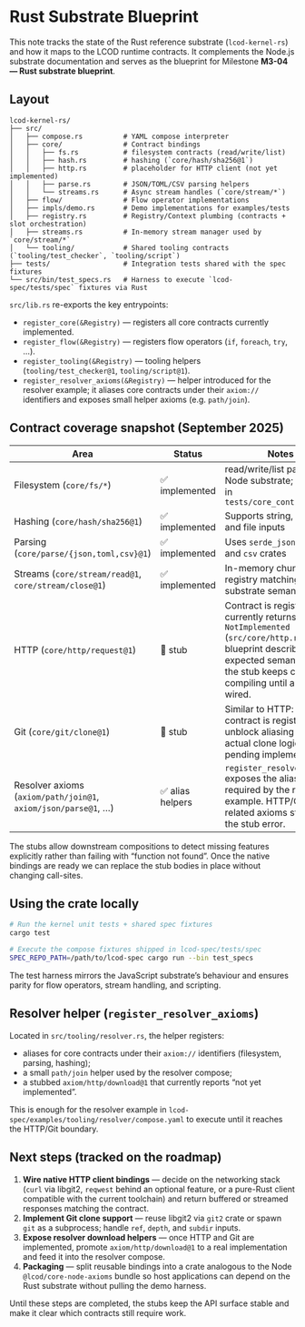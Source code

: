 # Rust Substrate Blueprint

This note tracks the state of the Rust reference substrate (`lcod-kernel-rs`) and how it maps to the LCOD runtime contracts. It complements the Node.js substrate documentation and serves as the blueprint for Milestone **M3-04 — Rust substrate blueprint**.

## Layout

```
lcod-kernel-rs/
├── src/
│   ├── compose.rs          # YAML compose interpreter
│   ├── core/               # Contract bindings
│   │   ├── fs.rs           # filesystem contracts (read/write/list)
│   │   ├── hash.rs         # hashing (`core/hash/sha256@1`)
│   │   ├── http.rs         # placeholder for HTTP client (not yet implemented)
│   │   ├── parse.rs        # JSON/TOML/CSV parsing helpers
│   │   └── streams.rs      # Async stream handles (`core/stream/*`)
│   ├── flow/               # Flow operator implementations
│   ├── impls/demo.rs       # Demo implementations for examples/tests
│   ├── registry.rs         # Registry/Context plumbing (contracts + slot orchestration)
│   ├── streams.rs          # In-memory stream manager used by `core/stream/*`
│   └── tooling/            # Shared tooling contracts (`tooling/test_checker`, `tooling/script`)
├── tests/                  # Integration tests shared with the spec fixtures
└── src/bin/test_specs.rs   # Harness to execute `lcod-spec/tests/spec` fixtures via Rust
```

`src/lib.rs` re-exports the key entrypoints:

- `register_core(&Registry)` — registers all core contracts currently implemented.
- `register_flow(&Registry)` — registers flow operators (`if`, `foreach`, `try`, …).
- `register_tooling(&Registry)` — tooling helpers (`tooling/test_checker@1`, `tooling/script@1`).
- `register_resolver_axioms(&Registry)` — helper introduced for the resolver example; it aliases core contracts under their `axiom://` identifiers and exposes small helper axioms (e.g. `path/join`).

## Contract coverage snapshot (September 2025)

| Area                | Status | Notes |
|---------------------|--------|-------|
| Filesystem (`core/fs/*`) | ✅ implemented | read/write/list parity with Node substrate; exercises in `tests/core_contracts.rs` |
| Hashing (`core/hash/sha256@1`) | ✅ implemented | Supports string, base64, and file inputs |
| Parsing (`core/parse/{json,toml,csv}@1`) | ✅ implemented | Uses `serde_json`, `toml`, and `csv` crates |
| Streams (`core/stream/read@1`, `core/stream/close@1`) | ✅ implemented | In-memory chunk registry matching the JS substrate semantics |
| HTTP (`core/http/request@1`) | 🚧 stub | Contract is registered but currently returns `NotImplemented` (`src/core/http.rs`). The blueprint describes expected semantics and the stub keeps call-sites compiling until a client is wired. |
| Git (`core/git/clone@1`) | 🚧 stub | Similar to HTTP: the contract is registered to unblock aliasing while the actual clone logic is pending implementation. |
| Resolver axioms (`axiom/path/join@1`, `axiom/json/parse@1`, …) | ✅ alias helpers | `register_resolver_axioms` exposes the aliases required by the resolver example. HTTP/Git related axioms still bubble the stub error. |

The stubs allow downstream compositions to detect missing features explicitly rather than failing with “function not found”. Once the native bindings are ready we can replace the stub bodies in place without changing call-sites.

## Using the crate locally

```bash
# Run the kernel unit tests + shared spec fixtures
cargo test

# Execute the compose fixtures shipped in lcod-spec/tests/spec
SPEC_REPO_PATH=/path/to/lcod-spec cargo run --bin test_specs
```

The test harness mirrors the JavaScript substrate’s behaviour and ensures parity for flow operators, stream handling, and scripting.

## Resolver helper (`register_resolver_axioms`)

Located in `src/tooling/resolver.rs`, the helper registers:

- aliases for core contracts under their `axiom://` identifiers (filesystem, parsing, hashing);
- a small `path/join` helper used by the resolver compose;
- a stubbed `axiom/http/download@1` that currently reports “not yet implemented”.

This is enough for the resolver example in `lcod-spec/examples/tooling/resolver/compose.yaml` to execute until it reaches the HTTP/Git boundary.

## Next steps (tracked on the roadmap)

1. **Wire native HTTP client bindings** — decide on the networking stack (`curl` via libgit2, `reqwest` behind an optional feature, or a pure-Rust client compatible with the current toolchain) and return buffered or streamed responses matching the contract.
2. **Implement Git clone support** — reuse libgit2 via `git2` crate or spawn `git` as a subprocess; handle `ref`, `depth`, and `subdir` inputs.
3. **Expose resolver download helpers** — once HTTP and Git are implemented, promote `axiom/http/download@1` to a real implementation and feed it into the resolver compose.
4. **Packaging** — split reusable bindings into a crate analogous to the Node `@lcod/core-node-axioms` bundle so host applications can depend on the Rust substrate without pulling the demo harness.

Until these steps are completed, the stubs keep the API surface stable and make it clear which contracts still require work.
